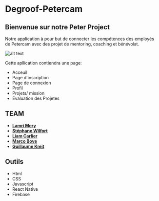 # Degroof-Petercam

## Bienvenue sur notre Peter Project

Notre application à pour but de connecter les compétences des employés de Petercam avec des projet de mentoring, coaching et bénévolat.

![alt text](https://contattafiles.s3.us-west-1.amazonaws.com/tnt14094/-h4VjOHFvkGTPW8/iPhone%206-7-8%20%E2%80%93%202.png)

Cette apllication contiendra une page:
* Acceuil
* Page d'inscription
* Page de connexion 
* Profil
* Projets/ mission
* Evaluation des Projetes

## TEAM

* [**Lamri Mery**](https://github.com/Lamri-Mery)
* [**Stéphane Wilfort**](https://github.com/wilfort)
* [**Liam Carlier**](https://github.com/CarlierLiam)
* [**Marco Bove**](https://github.com/marcomisco)
* [**Guillaume Kreit**](https://github.com/Guillaume-Kreit)

##  Outils 

* Html
* CSS
* Javascript
* React Native
* Firebase

